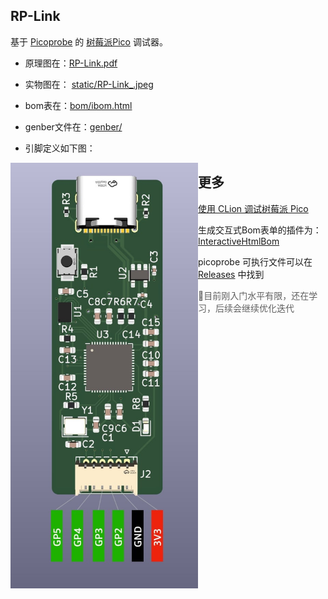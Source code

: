 ## RP-Link

基于 [Picoprobe](https://github.com/raspberrypi/picoprobe) 的 [树莓派Pico](https://www.raspberrypi.com/documentation/microcontrollers/raspberry-pi-pico.html) 调试器。

- 原理图在：[RP-Link.pdf](./RP-Link.pdf)

- 实物图在： [static/RP-Link_.jpeg](./static/RP-Link_.jpeg)

- bom表在：[bom/ibom.html](./bom/ibom.html)
- genber文件在：[genber/](./genber/)

- 引脚定义如下图：

<img src="./static/RP-Link.jpg" alt="RP-Link" style="float:left;" width="300"  ></img>

## 更多

[使用 CLion 调试树莓派 Pico](./doc/使用CLion调试树莓派Pico.md)

生成交互式Bom表单的插件为：[InteractiveHtmlBom](https://github.com/openscopeproject/InteractiveHtmlBom)

picoprobe 可执行文件可以在 [Releases](https://github.com/swpfY/RP-Link/releases) 中找到

> 🤪目前刚入门水平有限，还在学习，后续会继续优化迭代

